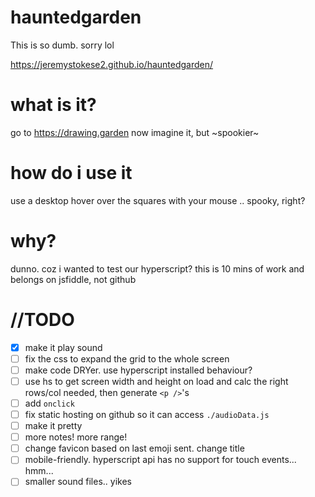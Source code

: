 # hauntedgarden
This is so dumb. sorry lol

https://jeremystokese2.github.io/hauntedgarden/

# what is it?

go to https://drawing.garden
now imagine it, but ~spookier~

# how do i use it
use a desktop
hover over the squares with your mouse
.. spooky, right?

# why?
dunno. coz i wanted to test our hyperscript? this is 10 mins of work and belongs on jsfiddle, not github

# //TODO

- [x] make it play sound
- [ ] fix the css to expand the grid to the whole screen
- [ ] make code DRYer. use hyperscript installed behaviour?
- [ ] use hs to get screen width and height on load and calc the right rows/col needed, then generate `<p />`'s
- [ ] add `onclick`
- [ ] fix static hosting on github so it can access `./audioData.js`
- [ ] make it pretty
- [ ] more notes! more range!
- [ ] change favicon based on last emoji sent. change title
- [ ] mobile-friendly. hyperscript api has no support for touch events... hmm...
- [ ] smaller sound files.. yikes
